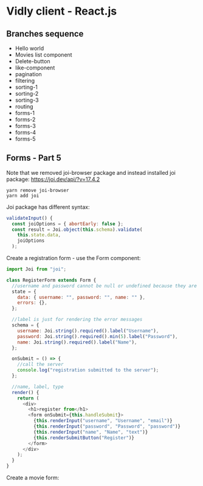 # Vidly client - React.js

## Branches sequence
- Hello world
- Movies list component
- Delete-button
- like-component
- pagination
- filtering
- sorting-1
- sorting-2
- sorting-3
- routing
- forms-1
- forms-2
- forms-3
- forms-4
- forms-5

## Forms - Part 5

Note that we removed joi-browser package and instead installed joi package:
https://joi.dev/api/?v=17.4.2


```
yarn remove joi-browser
yarn add joi
```

Joi package has different syntax:
```javascript
validateInput() {
  const joiOptions = { abortEarly: false };
  const result = Joi.object(this.schema).validate(
    this.state.data,
    joiOptions
  );
```

Create a registration form - use the Form component:
```javascript
import Joi from "joi";

class RegisterForm extends Form {
  //username and password cannot be null or undefined because they are used as an input value in the form.
  state = {
    data: { username: "", password: "", name: "" },
    errors: {},
  };

  //label is just for rendering the error messages
  schema = {
    username: Joi.string().required().label("Username"),
    password: Joi.string().required().min(5).label("Password"),
    name: Joi.string().required().label("Name"),
  };

  onSubmit = () => {
    //call the server
    console.log("registration submitted to the server");
  };

  //name, label, type
  render() {
    return (
      <div>
        <h1>register from</h1>
        <form onSubmit={this.handleSubmit}>
          {this.renderInput("username", "Username", "email")}
          {this.renderInput("password", "Password", "password")}
          {this.renderInput("name", "Name", "text")}
          {this.renderSubmitButton("Register")}
        </form>
      </div>
    );
  }
}
```

Create a movie form:
```javascript

```

```javascript

```

```javascript

```

```javascript

```

```javascript

```

```javascript

```

```javascript

```